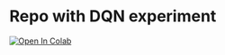 # Repo with DQN experiment

[![Open In Colab](https://colab.research.google.com/assets/colab-badge.svg)](http://colab.research.google.com/github/NikiforovG/DQN/blob/develop/DQN.ipynb)